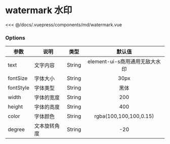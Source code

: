 # watermark 水印

<demo-block 
title="示例"
description="给网页打上水印">
  <md-watermark/>
  <highlight-code slot="highlight" lang="vue">
<<< @/docs/.vuepress/components/md/watermark.vue
  </highlight-code>
</demo-block>


### Options
|    参数    |    说明   |   类型   |	默认值	|
| --------  | ------- | :------: | :------: |
| text       | 文字内容 |String| element-ui-s商用通用无敌大水印 |
| fontSize         | 字体大小 |String | 30px |
| fontStyle  | 字体类型 | String | 黑体 |
| width     | 字体的宽度 | String |200
| height     | 字体的高度 | String | 400 |
| color     | 字体颜色 | String | rgba(100,100,100,0.15) |
| degree     | 文本旋转角度 | String | -20 |

<start />